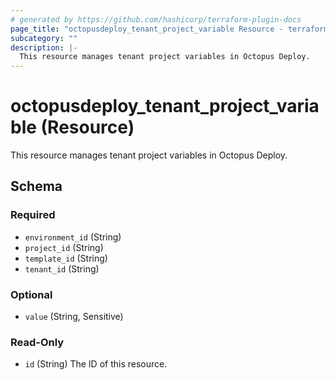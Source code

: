 ```yaml
---
# generated by https://github.com/hashicorp/terraform-plugin-docs
page_title: "octopusdeploy_tenant_project_variable Resource - terraform-provider-octopusdeploy"
subcategory: ""
description: |-
  This resource manages tenant project variables in Octopus Deploy.
---
```


# octopusdeploy_tenant_project_variable (Resource)

This resource manages tenant project variables in Octopus Deploy.



<!-- schema generated by tfplugindocs -->
## Schema

### Required

- `environment_id` (String)
- `project_id` (String)
- `template_id` (String)
- `tenant_id` (String)

### Optional

- `value` (String, Sensitive)

### Read-Only

- `id` (String) The ID of this resource.


